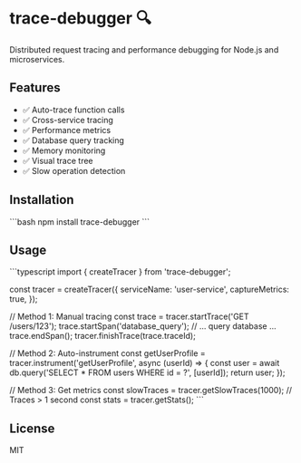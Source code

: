 # trace-debugger 🔍

Distributed request tracing and performance debugging for Node.js and microservices.

## Features

- ✅ Auto-trace function calls
- ✅ Cross-service tracing
- ✅ Performance metrics
- ✅ Database query tracking
- ✅ Memory monitoring
- ✅ Visual trace tree
- ✅ Slow operation detection

## Installation

\`\`\`bash
npm install trace-debugger
\`\`\`

## Usage

\`\`\`typescript
import { createTracer } from 'trace-debugger';

const tracer = createTracer({
serviceName: 'user-service',
captureMetrics: true,
});

// Method 1: Manual tracing
const trace = tracer.startTrace('GET /users/123');
trace.startSpan('database_query');
// ... query database ...
trace.endSpan();
tracer.finishTrace(trace.traceId);

// Method 2: Auto-instrument
const getUserProfile = tracer.instrument('getUserProfile', async (userId) => {
const user = await db.query('SELECT * FROM users WHERE id = ?', [userId]);
return user;
});

// Method 3: Get metrics
const slowTraces = tracer.getSlowTraces(1000); // Traces > 1 second
const stats = tracer.getStats();
\`\`\`

## License

MIT
